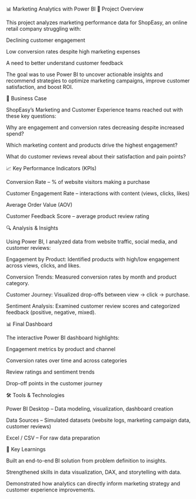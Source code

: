 📊 Marketing Analytics with Power BI
📌 Project Overview

This project analyzes marketing performance data for ShopEasy, an online retail company struggling with:

Declining customer engagement

Low conversion rates despite high marketing expenses

A need to better understand customer feedback

The goal was to use Power BI to uncover actionable insights and recommend strategies to optimize marketing campaigns, improve customer satisfaction, and boost ROI.

🎯 Business Case

ShopEasy’s Marketing and Customer Experience teams reached out with these key questions:

Why are engagement and conversion rates decreasing despite increased spend?

Which marketing content and products drive the highest engagement?

What do customer reviews reveal about their satisfaction and pain points?

📈 Key Performance Indicators (KPIs)

Conversion Rate – % of website visitors making a purchase

Customer Engagement Rate – interactions with content (views, clicks, likes)

Average Order Value (AOV)

Customer Feedback Score – average product review rating

🔍 Analysis & Insights

Using Power BI, I analyzed data from website traffic, social media, and customer reviews:

Engagement by Product: Identified products with high/low engagement across views, clicks, and likes.

Conversion Trends: Measured conversion rates by month and product category.

Customer Journey: Visualized drop-offs between view → click → purchase.

Sentiment Analysis: Examined customer review scores and categorized feedback (positive, negative, mixed).

📊 Final Dashboard

The interactive Power BI dashboard highlights:

Engagement metrics by product and channel

Conversion rates over time and across categories

Review ratings and sentiment trends

Drop-off points in the customer journey

🛠️ Tools & Technologies

Power BI Desktop – Data modeling, visualization, dashboard creation

Data Sources – Simulated datasets (website logs, marketing campaign data, customer reviews)

Excel / CSV – For raw data preparation

🚀 Key Learnings

Built an end-to-end BI solution from problem definition to insights.

Strengthened skills in data visualization, DAX, and storytelling with data.

Demonstrated how analytics can directly inform marketing strategy and customer experience improvements.
